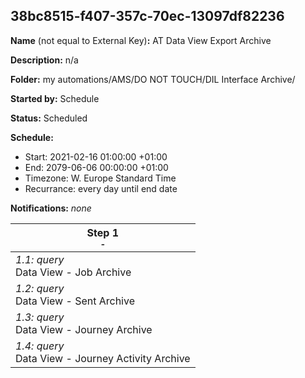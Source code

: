 ## 38bc8515-f407-357c-70ec-13097df82236

**Name** (not equal to External Key)**:** AT Data View Export Archive

**Description:** n/a

**Folder:** my automations/AMS/DO NOT TOUCH/DIL Interface Archive/

**Started by:** Schedule

**Status:** Scheduled

**Schedule:**

* Start: 2021-02-16 01:00:00 +01:00
* End: 2079-06-06 00:00:00 +01:00
* Timezone: W. Europe Standard Time
* Recurrance: every day until end date

**Notifications:** _none_


| Step 1<br>_<small>-</small>_ |
| --- |
| _1.1: query_<br>Data View - Job Archive |
| _1.2: query_<br>Data View - Sent Archive |
| _1.3: query_<br>Data View - Journey Archive |
| _1.4: query_<br>Data View - Journey Activity Archive |
